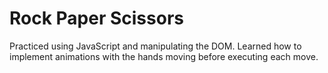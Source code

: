 # Rock Paper Scissors

Practiced using JavaScript and manipulating the DOM. Learned how to implement animations with the hands moving before executing each move.
